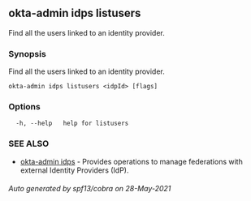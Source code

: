 ## okta-admin idps listusers

Find all the users linked to an identity provider.

### Synopsis

Find all the users linked to an identity provider.

```
okta-admin idps listusers <idpId> [flags]
```

### Options

```
  -h, --help   help for listusers
```

### SEE ALSO

* [okta-admin idps](okta-admin_idps.md)	 - Provides operations to manage federations with external Identity Providers (IdP).

###### Auto generated by spf13/cobra on 28-May-2021
